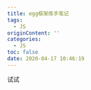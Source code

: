```yaml
---
title: egg框架练手笔记
tags:
  - JS
originContent: ''
categories:
  - JS
toc: false
date: 2020-04-17 10:46:19
---
```


试试